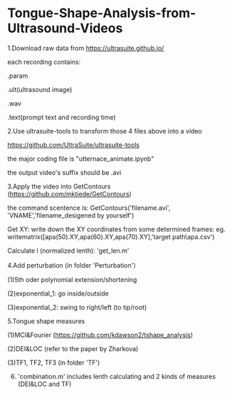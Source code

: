 # Tongue-Shape-Analysis-from-Ultrasound-Videos
1.Download raw data from https://ultrasuite.github.io/

each recording contains:

.param  

.ult(ultrasound image)  
                          
.wav
                           
.text(prompt text and recording time)    


2.Use ultrasuite-tools to transform those 4 files above into a video

  https://github.com/UltraSuite/ultrasuite-tools
  
  the major coding file is "utternace_animate.ipynb"
  
  the output video's suffix should be .avi


3.Apply the video into GetContours (https://github.com/mktiede/GetContours)

  the command scentence is: GetContours('filename.avi', 'VNAME','filename_desigened by yourself')
  
  Get XY: write down the XY coordinates from some determined frames: eg. writematrix([apa(50).XY,apa(60).XY,apa(70).XY],'target path\apa.csv')
  
  Calculate l (normalized lenth): 'get_len.m'



4.Add perturbation (in folder 'Perturbation'）

  (1)5th oder polynomial extension/shortening
  
  (2)exponential_1: go inside/outside
  
  (3)exponential_2: swing to right/left (to tip/root)


5.Tongue shape measures

  (1)MCI&Fourier (https://github.com/kdawson2/tshape_analysis)
  
  (2)DEI&LOC (refer to the paper by Zharkova)
  
  (3)TF1, TF2, TF3 (in folder 'TF')



6. 'combination.m' includes lenth calculating and 2 kinds of measures (DEI&LOC and TF)

